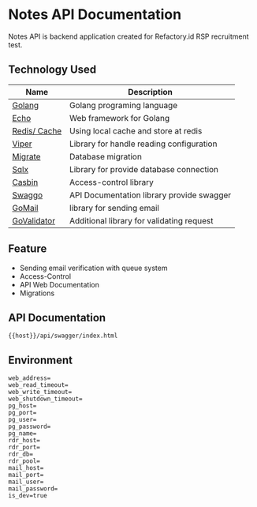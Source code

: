 # Notes API Documentation
Notes API is backend application created for Refactory.id RSP recruitment test.

## Technology Used
|Name|Description|
|----|-----------|
|[Golang](https://golang.org)| Golang programing language|
|[Echo](https://github.com/labstack/echo) | Web framework for Golang |
|[Redis/ Cache](https://github.com/go-redis) | Using local cache and store at redis |
|[Viper](https://github.com/spf13/viper)| Library for handle reading configuration |
|[Migrate](https://github.com/golang-migrate/migrate)| Database migration |
|[Sqlx](https://github.com/jmoiron/sqlx)|Library for provide database connection|
|[Casbin](https://github.com/casbin/casbin)|Access-control library|
|[Swaggo](https://github.com/swaggo/swag)|API Documentation library provide swagger|
|[GoMail](https://gopkg.in/gomail.v2)|library for sending email|
|[GoValidator](github.com/go-playground/validator)|Additional library for validating request|

## Feature
- Sending email verification with queue system
- Access-Control
- API Web Documentation
- Migrations

## API Documentation
```
{{host}}/api/swagger/index.html
```
## Environment
```
web_address=
web_read_timeout=
web_write_timeout=
web_shutdown_timeout=
pg_host=
pg_port=
pg_user=
pg_password=
pg_name=
rdr_host=
rdr_port=
rdr_db=
rdr_pool=
mail_host=
mail_port=
mail_user=
mail_password=
is_dev=true
```
